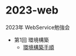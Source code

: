 # 2023-web
2023年 WebService勉強会

- 第1回 環境構築
  - [環境構築手順](https://github.com/kmc-jp/2023-web/tree/main/section01/README.md)
